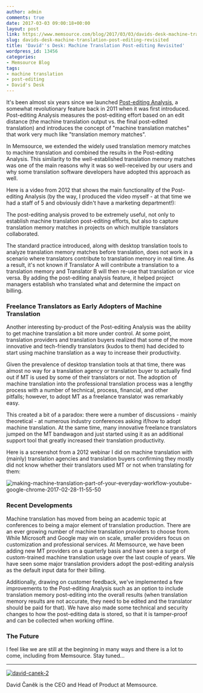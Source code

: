 ```yaml
---
author: admin
comments: true
date: 2017-03-03 09:00:18+00:00
layout: post
link: https://www.memsource.com/blog/2017/03/03/davids-desk-machine-translation-post-editing-revisited/
slug: davids-desk-machine-translation-post-editing-revisited
title: 'David''s Desk: Machine Translation Post-editing Revisited'
wordpress_id: 13456
categories:
- Memsource Blog
tags:
- machine translation
- post-editing
- David's Desk
---
```


It's been almost six years since we launched [Post-editing Analysis](https://wiki.memsource.com/wiki/Post-editing_Analysis), a somewhat revolutionary feature back in 2011 when it was first introduced. Post-editing Analysis measures the post-editing effort based on an edit distance (the machine translation output vs. the final post-edited translation) and introduces the concept of "machine translation matches" that work very much like "translation memory matches".<!-- more -->

In Memsource, we extended the widely used translation memory matches to machine translation and combined the results in the Post-editing Analysis. This similarity to the well-established translation memory matches was one of the main reasons why it was so well-received by our users and why some translation software developers have adopted this approach as well.

Here is a video from 2012 that shows the main functionality of the Post-editing Analysis (by the way, I produced the video myself - at that time we had a staff of 5 and obviously didn't have a marketing department!):



The post-editing analysis proved to be extremely useful, not only to establish machine translation post-editing efforts, but also to capture translation memory matches in projects on which multiple translators collaborated.

The standard practice introduced, along with desktop translation tools to analyze translation memory matches before translation, does not work in a scenario where translators contribute to translation memory in real time. As a result, it's not known if Translator A will contribute a translation to a translation memory and Translator B will then re-use that translation or vice versa. By adding the post-editing analysis feature, it helped project managers establish who translated what and determine the impact on billing.


### Freelance Translators as Early Adopters of Machine Translation


Another interesting by-product of the Post-editing Analysis was the ability to get machine translation a bit more under control. At some point, translation providers and translation buyers realized that some of the more innovative and tech-friendly translators (kudos to them) had decided to start using machine translation as a way to increase their productivity.

Given the prevalence of desktop translation tools at that time, there was almost no way for a translation agency or translation buyer to actually find out if MT is used by some of their translators or not. The adoption of machine translation into the professional translation process was a lengthy process with a number of technical, process, financial, and other pitfalls; however, to adopt MT as a freelance translator was remarkably easy.

This created a bit of a paradox: there were a number of discussions - mainly theoretical - at numerous industry conferences asking if/how to adopt machine translation. At the same time, many innovative freelance translators jumped on the MT bandwagon and just started using it as an additional support tool that greatly increased their translation productivity.

Here is a screenshot from a 2012 webinar I did on machine translation with (mainly) translation agencies and translation buyers confirming they mostly did not know whether their translators used MT or not when translating for them:

![making-machine-translation-part-of-your-everyday-workflow-youtube-google-chrome-2017-02-28-11-55-50](http://www.memsource.com/wp-content/uploads/2017/02/Making-Machine-Translation-Part-of-Your-Everyday-Workflow-YouTube-Google-Chrome-2017-02-28-11.55.50.png)


### Recent Developments


Machine translation has moved from being an academic topic at conferences to being a major element of translation production. There are an ever growing number of machine translation providers to choose from. While Microsoft and Google may win on scale, smaller providers focus on customization and professional services. At Memsource, we have been adding new MT providers on a quarterly basis and have seen a surge of custom-trained machine translation usage over the last couple of years. We have seen some major translation providers adopt the post-editing analysis as the default input data for their billing.

Additionally, drawing on customer feedback, we've implemented a few improvements to the Post-editing Analysis such as an option to include translation memory post-editing into the overall results (when translation memory results are not accurate, they need to be edited and the translator should be paid for that). We have also made some technical and security changes to how the post-editing data is stored, so that it is tamper-proof and can be collected when working offline.


### The Future


I feel like we are still at the beginning in many ways and there is a lot to come, including from Memsource. Stay tuned...



* * *



[![david-canek-2](http://www.memsource.com/wp-content/uploads/2016/12/david-canek-2.jpg)](http://www.memsource.com/wp-content/uploads/2016/12/david-canek-2.jpg)

David Čaněk is the CEO and Head of Product at Memsource.






